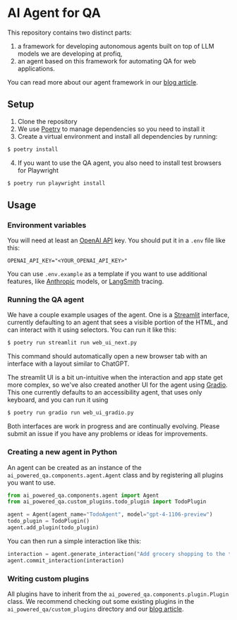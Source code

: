 # AI Agent for QA

This repository contains two distinct parts:

1. a framework for developing autonomous agents built on top of LLM models we are developing at profiq,
2. an agent based on this framework for automating QA for web applications.

You can read more about our agent framework in our [blog article](https://www.profiq.com/from-chatgpt-to-smart-agents-the-next-frontier-in-app-integration).

## Setup

1. Clone the repository
2. We use [Poetry](https://python-poetry.org) to manage dependencies so you need to install it
3. Create a virtual environment and install all dependencies by running:

```bash
$ poetry install
```

4. If you want to use the QA agent, you also need to install test browsers for Playwright

```bash
$ poetry run playwright install
```

## Usage

### Environment variables

You will need at least an [OpenAI API](https://platform.openai.com) key.
You should put it in a `.env` file like this:

```shell
OPENAI_API_KEY="<YOUR_OPENAI_API_KEY>"
```

You can use `.env.example` as a template if you want to use additional features, like [Anthropic](https://www.anthropic.com/) models, or [LangSmith](https://www.langchain.com/langsmith) tracing.

### Running the QA agent

We have a couple example usages of the agent.
One is a [Streamlit](https://streamlit.io/) interface, currently defaulting to an agent that sees a visible portion of the HTML, and can interact with it using selectors.
You can run it like this:

```bash
$ poetry run streamlit run web_ui_next.py
```

This command should automatically open a new browser tab with an interface with a layout similar to ChatGPT.

The streamlit UI is a bit un-intuitive when the interaction and app state get more complex, so we've also created another UI for the agent using [Gradio](https://gradio.app). This one currently defaults to an accessibility agent, that uses only keyboard, and you can run it using

```bash
$ poetry run gradio run web_ui_gradio.py
```

Both interfaces are work in progress and are continually evolving. Please submit an issue if you have any problems or ideas for improvements.

### Creating a new agent in Python

An agent can be created as an instance of the `ai_powered_qa.components.agent.Agent` class and by registering
all plugins you want to use.

```python
from ai_powered_qa.components.agent import Agent
from ai_powered_qa.custom_plugins.todo_plugin import TodoPlugin

agent = Agent(agent_name="TodoAgent", model="gpt-4-1106-preview")
todo_plugin = TodoPlugin()
agent.add_plugin(todo_plugin)
```

You can then run a simple interaction like this:

```python
interaction = agent.generate_interaction("Add grocery shopping to the todo list.")
agent.commit_interaction(interaction)
```

### Writing custom plugins

All plugins have to inherit from the `ai_powered_qa.components.plugin.Plugin` class. We recommend
checking out some existing plugins in the `ai_powered_qa/custom_plugins` directory and our
[blog article](https://www.profiq.com/from-chatgpt-to-smart-agents-the-next-frontier-in-app-integration).
